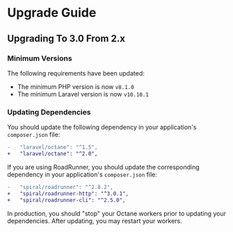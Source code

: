 # Upgrade Guide

## Upgrading To 3.0 From 2.x

### Minimum Versions

The following requirements have been updated:

- The minimum PHP version is now `v8.1.0`
- The minimum Laravel version is now `v10.10.1`

### Updating Dependencies

You should update the following dependency in your application's `composer.json` file:

```diff
-   "laravel/octane": "^1.5",
+   "laravel/octane": "^2.0",
```

If you are using RoadRunner, you should update the corresponding dependency in your application's `composer.json` file:

```diff
-   "spiral/roadrunner": "^2.8.2",
+   "spiral/roadrunner-http": "^3.0.1",
+   "spiral/roadrunner-cli": "^2.5.0",
```

In production, you should "stop" your Octane workers prior to updating your dependencies. After updating, you may restart your workers.
